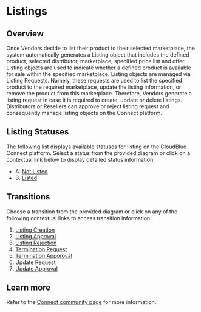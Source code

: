 # Listings
## Overview
Once Vendors decide to list their product to their selected marketplace, the system automatically generates a Listing object that includes the defined product, selected distributor, marketplace, specified price list and offer. Listing objects are used to indicate whether a defined product is available for sale within the specified marketplace.
Listing objects are managed via Listing Requests. Namely, these requests are used to list the specified product to the required marketplace, update the listing information, or remove the product from this marketplace. Therefore, Vendors generate a listing request in case it is required to create, update or delete listings.
Distributors or Resellers can approve or reject listing request and consequently manage listing objects on the Connect platform.
## Listing Statuses
The following list displays available statuses for listing on the CloudBlue Connect platform. Select a status from the provided diagram or click on a contextual link below to display detailed status information:

* A.  [Not Listed](s-a-notlisted.html)
* B.  [Listed](s-b-listed.html)

## Transitions
Choose a transition from the provided diagram or click on any of the following contextual links to access transition information:

1. [Listing Creation](t-1-new-notlisted.html)
2. [Listing Approval](t-2-notlisted-listed.html)
3. [Listing Rejection](t-3-notlisted.html)
4. [Termination Request](t-4-termination-request.html)
5. [Termination Apporoval](t-5-listing-termination.html)
6. [Update Request](t-6-update-request.html)
7. [Update Approval](t-7-listing-update.html)
## Learn more
Refer to the [Connect community page](https://connect.cloudblue.com/community/modules/listings/) for more information.
